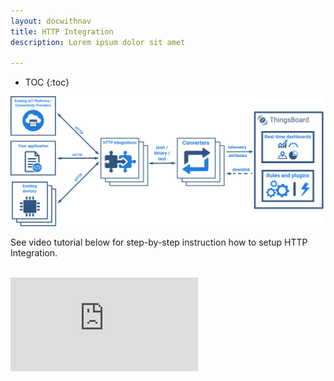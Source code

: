 ```yaml
---
layout: docwithnav
title: HTTP Integration
description: Lorem ipsum dolor sit amet 

---
```


* TOC
{:toc}

 ![image](/images/user-guide/integrations/http-integration.svg)
 
See video tutorial below for step-by-step instruction how to setup HTTP Integration.

<br/>
<div id="video">  
 <div id="video_wrapper">
     <iframe src="https://www.youtube.com/embed/LTl9mS4uXyg" frameborder="0" allowfullscreen></iframe>
 </div>
</div> 
